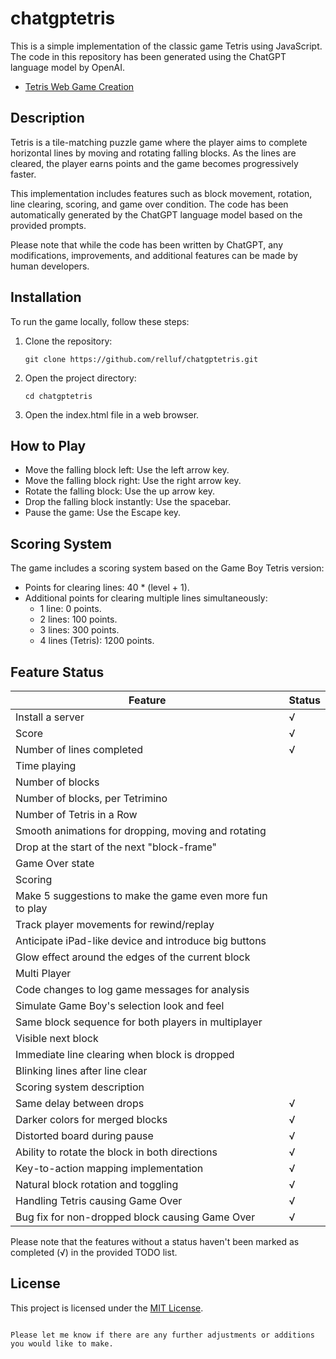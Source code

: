 # chatgptetris

This is a simple implementation of the classic game Tetris using JavaScript. The code in this repository has been generated using the ChatGPT language model by OpenAI.

* [Tetris Web Game Creation
](https://chat.openai.com/share/f4af545f-77dd-403a-8504-a119deac7d1e)

## Description

Tetris is a tile-matching puzzle game where the player aims to complete horizontal lines by moving and rotating falling blocks. As the lines are cleared, the player earns points and the game becomes progressively faster.

This implementation includes features such as block movement, rotation, line clearing, scoring, and game over condition. The code has been automatically generated by the ChatGPT language model based on the provided prompts.

Please note that while the code has been written by ChatGPT, any modifications, improvements, and additional features can be made by human developers.

## Installation

To run the game locally, follow these steps:

1. Clone the repository:
   ```shell
   git clone https://github.com/relluf/chatgptetris.git
   ```

2. Open the project directory:
   ```shell
   cd chatgptetris
   ```

3. Open the index.html file in a web browser.

## How to Play

- Move the falling block left: Use the left arrow key.
- Move the falling block right: Use the right arrow key.
- Rotate the falling block: Use the up arrow key.
- Drop the falling block instantly: Use the spacebar.
- Pause the game: Use the Escape key.

## Scoring System

The game includes a scoring system based on the Game Boy Tetris version:

- Points for clearing lines: 40 * (level + 1).
- Additional points for clearing multiple lines simultaneously:
  - 1 line: 0 points.
  - 2 lines: 100 points.
  - 3 lines: 300 points.
  - 4 lines (Tetris): 1200 points.

## Feature Status

| Feature                                                   | Status |
|-----------------------------------------------------------|--------|
| Install a server                                          | √      |
| Score                                                     | √      |
| Number of lines completed                                 | √      |
| Time playing                                              |        |
| Number of blocks                                          |        |
| Number of blocks, per Tetrimino                           |        |
| Number of Tetris in a Row                                 |        |
| Smooth animations for dropping, moving and rotating       |        |
| Drop at the start of the next "block-frame"               |        |
| Game Over state                                           |        |
| Scoring                                                   |        |
| Make 5 suggestions to make the game even more fun to play |        |
| Track player movements for rewind/replay                  |        |
| Anticipate iPad-like device and introduce big buttons     |        |
| Glow effect around the edges of the current block         |        |
| Multi Player                                              |        |
| Code changes to log game messages for analysis            |        |
| Simulate Game Boy's selection look and feel               |        |
| Same block sequence for both players in multiplayer       |        |
| Visible next block                                        |        |
| Immediate line clearing when block is dropped             |        |
| Blinking lines after line clear                           |        |
| Scoring system description                                |        |
| Same delay between drops                                  | √      |
| Darker colors for merged blocks                           | √      |
| Distorted board during pause                              | √      |
| Ability to rotate the block in both directions            | √      |
| Key-to-action mapping implementation                      | √      |
| Natural block rotation and toggling                       | √      |
| Handling Tetris causing Game Over                         | √      |
| Bug fix for non-dropped block causing Game Over           | √      |

Please note that the features without a status haven't been marked as completed (√) in the provided TODO list.


## License

This project is licensed under the [MIT License](LICENSE).

```

Please let me know if there are any further adjustments or additions you would like to make.